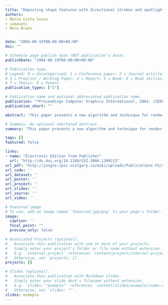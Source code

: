 ```yaml
---
title: "Depicting shape features with directional strokes and spotlighting"
authors:
- Mario Costa Sousa
- samavati
- Meru Brunn


date: "2004-06-19T00:00:00+00:00"
doi: ""

# Schedule page publish date (NOT publication's date).
publishDate: "2004-06-19T00:00:00+00:00"

# Publication type.
# Legend: 0 = Uncategorized; 1 = Conference paper; 2 = Journal article;
# 3 = Preprint / Working Paper; 4 = Report; 5 = Book; 6 = Book section;
# 7 = Thesis; 8 = Patent
publication_types: ["1"]

# Publication name and optional abbreviated publication name.
publication: "*Proceedings Computer Graphics International, 2004. (IEEE)*"
publication_short: ""

abstract: "This paper presents a new algorithm and technique for rendering triangular surfaces in pen-and-ink edge-based strokes. Our technique integrates two very important illustration strategies for depicting shape features: selection of drawing direction and the use of light. Drawing direction is given by four stroke directional fields. For lighting, we introduce the idea of \"spotlight silhouettes\" for fast illumination computation, with target tone matched by adaptive stroke length adjustment. Stroke style is achieved by path perturbation and noise-based weight control. Our technique also allows visual effects of reverse tone values and depth cueing. Examples with models from anatomy and archeology demonstrate the capabilities of our system"

# Summary. An optional shortened abstract.
summary: "This paper presents a new algorithm and technique for rendering triangular surfaces in pen-and-ink edge-based strokes. Our technique integrates two very important illustration strategies for depicting shape features: selection of drawing direction and the use of light. Drawing direction is given by four stroke directional fields. For lighting, we introduce the idea of \"spotlight silhouettes\" for fast illumination computation, with target tone matched by adaptive stroke length adjustment. Stroke ..."

tags: []
featured: false

links:
- name: "Electronic Edition from Publisher"
  url: "http://dx.doi.org/10.1109/CGI.2004.1309213"
url_pdf: "http://jungle.cpsc.ucalgary.ca/wiki/uploads/Publications-FS/shape-features-cgi04-sousa.pdf"
url_code: ''
url_dataset: ''
url_poster: ''
url_project: ''
url_slides: ''
url_source: ''
url_video: ''

# Featured image
# To use, add an image named `featured.jpg/png` to your page's folder. 
image:
  caption: ''
  focal_point: ""
  preview_only: false

# Associated Projects (optional).
#   Associate this publication with one or more of your projects.
#   Simply enter your project's folder or file name without extension.
#   E.g. `internal-project` references `content/project/internal-project/index.md`.
#   Otherwise, set `projects: []`.
projects: []

# Slides (optional).
#   Associate this publication with Markdown slides.
#   Simply enter your slide deck's filename without extension.
#   E.g. `slides: "example"` references `content/slides/example/index.md`.
#   Otherwise, set `slides: ""`.
slides: example
---
```

